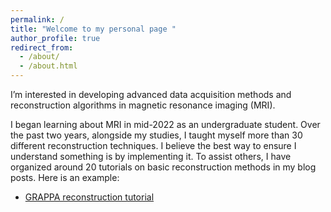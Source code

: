 ```yaml
---
permalink: /
title: "Welcome to my personal page "
author_profile: true
redirect_from: 
  - /about/
  - /about.html
---
```


 I’m interested in developing advanced data acquisition methods and reconstruction algorithms in magnetic resonance imaging (MRI). 
 
I began learning about MRI in mid-2022 as an undergraduate student. Over the past two years, alongside my studies, I taught myself more than 30 different reconstruction techniques. I believe the best way to ensure I understand something is by implementing it. To assist others, I have organized around 20 tutorials on basic reconstruction methods in my blog posts.
Here is an example: 
- [GRAPPA reconstruction tutorial](https://zimuhuo.github.io/posts/blog-post-1/)


